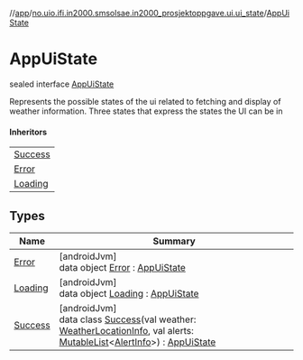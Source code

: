 //[app](../../../index.md)/[no.uio.ifi.in2000.smsolsae.in2000_prosjektoppgave.ui.ui_state](../index.md)/[AppUiState](index.md)

# AppUiState

sealed interface [AppUiState](index.md)

Represents the possible states of the ui related to fetching and display of weather information. Three states that express the states the UI can be in

#### Inheritors

| |
|---|
| [Success](-success/index.md) |
| [Error](-error/index.md) |
| [Loading](-loading/index.md) |

## Types

| Name | Summary |
|---|---|
| [Error](-error/index.md) | [androidJvm]<br>data object [Error](-error/index.md) : [AppUiState](index.md) |
| [Loading](-loading/index.md) | [androidJvm]<br>data object [Loading](-loading/index.md) : [AppUiState](index.md) |
| [Success](-success/index.md) | [androidJvm]<br>data class [Success](-success/index.md)(val weather: [WeatherLocationInfo](../-weather-location-info/index.md), val alerts: [MutableList](https://kotlinlang.org/api/latest/jvm/stdlib/kotlin.collections/-mutable-list/index.html)&lt;[AlertInfo](../-alert-info/index.md)&gt;) : [AppUiState](index.md) |
